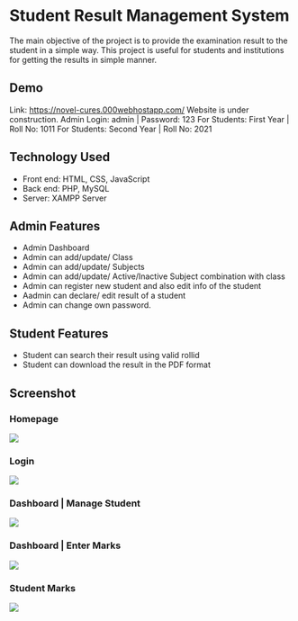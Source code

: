 # Student Result Management System

The main objective of the project is to provide the examination result to the student in a simple way.
This project is useful for students and institutions for getting the results in simple manner.
## Demo 
Link: https://novel-cures.000webhostapp.com/
Website is under construction.
  Admin Login: admin | Password: 123
  For Students: First Year | Roll No: 1011
  For Students: Second Year | Roll No: 2021
  
## Technology Used

- Front end: HTML, CSS, JavaScript
- Back end: PHP, MySQL
- Server: XAMPP Server

## Admin Features

- Admin Dashboard
- Admin can add/update/ Class
- Admin can add/update/ Subjects  
- Admin can add/update/ Active/Inactive Subject combination with class
- Admin can register new student and also edit info of the student  
- Aadmin can declare/ edit  result of a student  
- Admin can change own password.

## Student Features

- Student can search their result using valid rollid
- Student can download the result in the PDF format

## Screenshot

### Homepage 
<img src="https://github.com/Govind155/Student-Result-Management-System/blob/master/images/screenshot01.PNG">

### Login 
<img src="https://github.com/Govind155/Student-Result-Management-System/blob/master/images/screenshot02.PNG">

### Dashboard | Manage Student  
<img src="https://github.com/Govind155/Student-Result-Management-System/blob/master/images/screenshot03.PNG">

### Dashboard | Enter Marks 
<img src="https://github.com/Govind155/Student-Result-Management-System/blob/master/images/screenshot04.PNG">

### Student Marks 
<img src="https://github.com/Govind155/Student-Result-Management-System/blob/master/images/screenshot05.PNG">